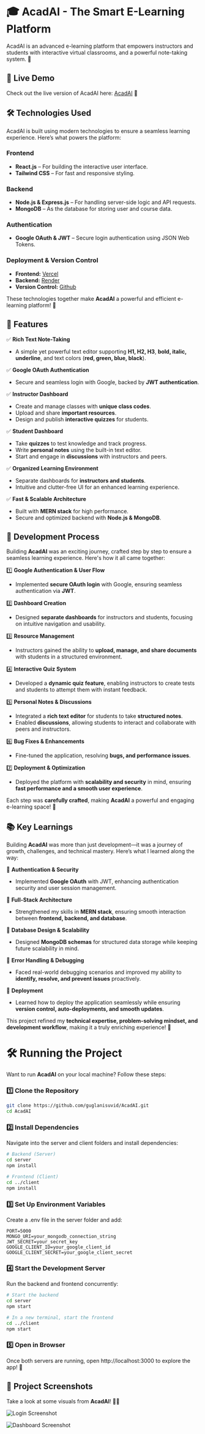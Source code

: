 # 🎓 AcadAI - The Smart E-Learning Platform

AcadAI is an advanced e-learning platform that empowers instructors and students with interactive virtual classrooms, and a powerful note-taking system. 🚀

## 🔗 Live Demo

Check out the live version of AcadAI here: [AcadAI](https://acadai-client.vercel.app) 🚀

## 🛠 Technologies Used

AcadAI is built using modern technologies to ensure a seamless learning experience. Here’s what powers the platform:

### Frontend

- **React.js** – For building the interactive user interface.
- **Tailwind CSS** – For fast and responsive styling.

### Backend

- **Node.js & Express.js** – For handling server-side logic and API requests.
- **MongoDB** – As the database for storing user and course data.

### Authentication

- **Google OAuth & JWT** – Secure login authentication using JSON Web Tokens.

### Deployment & Version Control

- **Frontend:** [Vercel](https://vercel.com/)
- **Backend:** [Render](https://render.com/)
- **Version Control:** [Github](https://github.com/)

These technologies together make **AcadAI** a powerful and efficient e-learning platform! 🚀

## 🚀 Features

✅ **Rich Text Note-Taking**

- A simple yet powerful text editor supporting **H1, H2, H3**, **bold, italic, underline**, and text colors (**red, green, blue, black**).

✅ **Google OAuth Authentication**

- Secure and seamless login with Google, backed by **JWT authentication**.

✅ **Instructor Dashboard**

- Create and manage classes with **unique class codes**.
- Upload and share **important resources**.
- Design and publish **interactive quizzes** for students.

✅ **Student Dashboard**

- Take **quizzes** to test knowledge and track progress.
- Write **personal notes** using the built-in text editor.
- Start and engage in **discussions** with instructors and peers.

✅ **Organized Learning Environment**

- Separate dashboards for **instructors and students**.
- Intuitive and clutter-free UI for an enhanced learning experience.

✅ **Fast & Scalable Architecture**

- Built with **MERN stack** for high performance.
- Secure and optimized backend with **Node.js & MongoDB**.

## 🔨 Development Process

Building **AcadAI** was an exciting journey, crafted step by step to ensure a seamless learning experience. Here's how it all came together:

1️⃣ **Google Authentication & User Flow**

- Implemented **secure OAuth login** with Google, ensuring seamless authentication via **JWT**.

2️⃣ **Dashboard Creation**

- Designed **separate dashboards** for instructors and students, focusing on intuitive navigation and usability.

3️⃣ **Resource Management**

- Instructors gained the ability to **upload, manage, and share documents** with students in a structured environment.

4️⃣ **Interactive Quiz System**

- Developed a **dynamic quiz feature**, enabling instructors to create tests and students to attempt them with instant feedback.

5️⃣ **Personal Notes & Discussions**

- Integrated a **rich text editor** for students to take **structured notes**.
- Enabled **discussions**, allowing students to interact and collaborate with peers and instructors.

6️⃣ **Bug Fixes & Enhancements**

- Fine-tuned the application, resolving **bugs, and performance issues**.

7️⃣ **Deployment & Optimization**

- Deployed the platform with **scalability and security** in mind, ensuring **fast performance and a smooth user experience**.

Each step was **carefully crafted**, making **AcadAI** a powerful and engaging e-learning space! 🚀

## 📚 Key Learnings

Building **AcadAI** was more than just development—it was a journey of growth, challenges, and technical mastery. Here’s what I learned along the way:

🔹 **Authentication & Security**

- Implemented **Google OAuth** with JWT, enhancing authentication security and user session management.

🔹 **Full-Stack Architecture**

- Strengthened my skills in **MERN stack**, ensuring smooth interaction between **frontend, backend, and database**.

🔹 **Database Design & Scalability**

- Designed **MongoDB schemas** for structured data storage while keeping future scalability in mind.

🔹 **Error Handling & Debugging**

- Faced real-world debugging scenarios and improved my ability to **identify, resolve, and prevent issues** proactively.

🔹 **Deployment**

- Learned how to deploy the application seamlessly while ensuring **version control, auto-deployments, and smooth updates**.

This project refined my **technical expertise, problem-solving mindset, and development workflow**, making it a truly enriching experience! 🚀

# 🛠️ Running the Project

Want to run **AcadAI** on your local machine? Follow these steps:

### 1️⃣ Clone the Repository

```bash
git clone https://github.com/guglanisuvid/AcadAI.git
cd AcadAI
```

### 2️⃣ Install Dependencies

Navigate into the server and client folders and install dependencies:

```bash
# Backend (Server)
cd server
npm install

# Frontend (Client)
cd ../client
npm install
```

### 3️⃣ Set Up Environment Variables

Create a .env file in the server folder and add:

```plaintext
PORT=5000
MONGO_URI=your_mongodb_connection_string
JWT_SECRET=your_secret_key
GOOGLE_CLIENT_ID=your_google_client_id
GOOGLE_CLIENT_SECRET=your_google_client_secret
```

### 4️⃣ Start the Development Server

Run the backend and frontend concurrently:

```bash
# Start the backend
cd server
npm start

# In a new terminal, start the frontend
cd ../client
npm start
```

### 5️⃣ Open in Browser

Once both servers are running, open http://localhost:3000 to explore the app! 🎉

## 📸 Project Screenshots

Take a look at some visuals from **AcadAI**! 🎨✨

![Login Screenshot](screenshots/Dashboard_Screenshot.png)

![Dashboard Screenshot](screenshots/Login_Screenshot.png)
